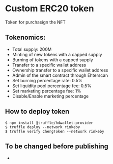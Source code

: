 # Custom ERC20 token

Token for purchasign the NFT  

## Tokenomics:
- Total supply: 200M
- Minting of new tokens with a capped supply
- Burning of tokens with a capped supply
- Transfer to a specific wallet address
- Ownership transfer to a specific wallet address
- Admin of the smart contract through Ehterscan
- Set burning percentage rate: 0.5%
- Set liquidity pool percentage fee: 0.5%
- Set marketing percentage fee: 1%
- Disable/Enable marketing percentage

## How to deploy token  


    $ npm install @truffle/hdwallet-provider
    $ truffle deploy --network rinkeby
    $ truffle verify ChengToken --network rinkeby

## To be changed before publishing
- 
